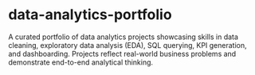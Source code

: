 # data-analytics-portfolio
A curated portfolio of data analytics projects showcasing skills in data cleaning, exploratory data analysis (EDA), SQL querying, KPI generation, and dashboarding. Projects reflect real-world business problems and demonstrate end-to-end analytical thinking.
